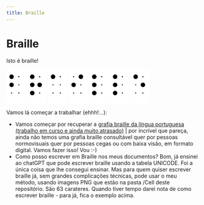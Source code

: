 ```yaml
---
title: Braille
---
```


# Braille

Isto é braille!

<div style="width:100%">
 <img style="width:10%" alt="b" src="Cell/12.png">
 <img style="width:10%" alt="r" src="Cell/1235.png">
 <img style="width:10%" alt="a" src="Cell/1.png">
 <img style="width:10%" alt="i" src="Cell/24.png">
 <img style="width:10%" alt="l" src="Cell/123.png">
 <img style="width:10%" alt="l" src="Cell/123.png">
 <img style="width:10%" alt="e" src="Cell/15.png">
</div>
<p>Vamos lá começar a trabalhar (ehhh!...):</p>
<ul>
 <li>Vamos começar por recuperar a <a href="/Braille/grafia/">grafia braille da língua portuguesa (trabalho em curso e ainda muito atrasado)</a> | por incrível que pareça, ainda não temos uma grafia braille consultável quer por pessoas normovisuais quer por pessoas cegas ou com baixa visão, em formato digital. Vamos fazer isso! Vou :-)</li>
 <li>Como posso escrever em Braille nos meus documentos? Bom, já ensinei ao chatGPT que pode escrever braille usando a tabela UNICODE. Foi a única coisa que lhe consegui ensinar. Mas para quem quiser escrever braille já, sem grandes complicações técnicas, pode usar o meu método, usando imagens PNG que estão na pasta /Cell deste repositório. São 63 carateres. Quando tiver tempo darei nota de como escrever braille - para já, fica o exemplo acima.</li>
</ul>
